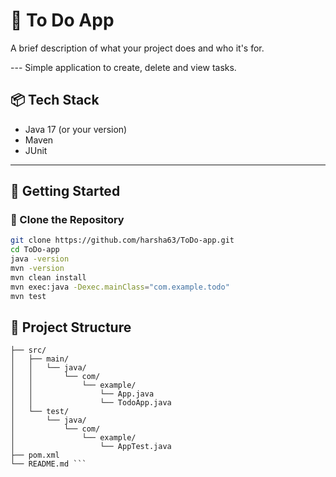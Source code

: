 # 🎯 To Do App

A brief description of what your project does and who it's for.

--- Simple application to create, delete and view tasks.

## 📦 Tech Stack

- Java 17 (or your version)
- Maven
- JUnit

---

## 🚀 Getting Started

### 📁 Clone the Repository

```bash
git clone https://github.com/harsha63/ToDo-app.git
cd ToDo-app
java -version
mvn -version
mvn clean install
mvn exec:java -Dexec.mainClass="com.example.todo"
mvn test
```
## 📂 Project Structure 
``` ToDo-app/
├── src/
│   ├── main/
│   │   └── java/
│   │       └── com/
│   │           └── example/
│   │               └── App.java
│   │               └── TodoApp.java
│   └── test/
│       └── java/
│           └── com/
│               └── example/
│                   └── AppTest.java
├── pom.xml
└── README.md ``` 
